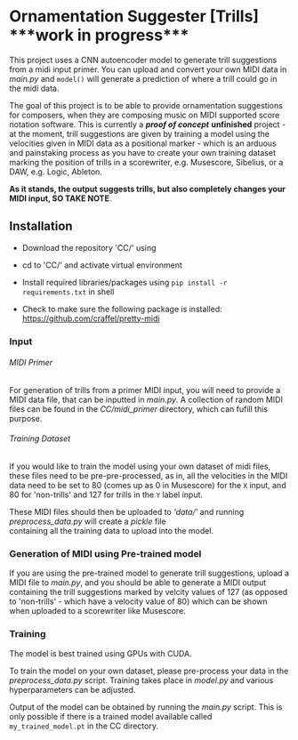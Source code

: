 <h1>Ornamentation Suggester [Trills] ***work in progress***</h1>

This project uses a CNN autoencoder model to generate trill suggestions from a midi input primer. 
You can upload and convert your own MIDI data in _main.py_ and `model()` will generate a prediction of where a trill 
could go in the midi data. 

The goal of this project is to be able to provide ornamentation suggestions for composers, when they are composing 
music on MIDI supported score notation software. This is currently a **_proof of concept_** **unfinished** project - at the moment, trill
suggestions are given by training a model using the velocities given in MIDI data as a positional marker - which is 
an arduous and painstaking process as you have to create your own training dataset marking the position of trills in a 
scorewriter, e.g. Musescore, Sibelius, or a DAW, e.g. Logic, Ableton. 

**As it stands, the output suggests trills, but also completely changes your MIDI input, **SO TAKE NOTE****.  

## <h>Installation</h>

- Download the repository 'CC/' using 

- cd to 'CC/' and activate virtual environment

- Install required libraries/packages using `pip install -r requirements.txt` in shell
 
 
- Check to make sure the following package is installed: https://github.com/craffel/pretty-midi


### <h>Input</h>
###### <h>MIDI Primer</h>
For generation of trills from a primer MIDI input, you will need to provide a MIDI data file, that can be inputted in  _main.py_. 
A collection of random MIDI files can be found in the _CC/midi_primer_ directory, which can fufill this purpose.

###### <h>Training Dataset</h>

If you would like to train the model using your own dataset of midi files, these files need to be pre-pre-processed,
as in, all the velocities in the MIDI data need to be set to  80 (comes up as 0 in Musescore) for the `X` input, 
and 80 for 'non-trills' and 127 for trills in the `Y` label input. 

These MIDI files should then be uploaded to _'data/'_ and running _preprocess_data.py_ will create a _pickle_ file  
containing all the training data to upload into the model.





### <h>Generation of MIDI using Pre-trained model</h>
If you are using the pre-trained model to generate trill suggestions, upload a MIDI file to _main.py_, and you should
be able to generate a MIDI output containing the trill suggestions marked by velcity values of 127 (as opposed to 'non-trills' - which have a velocity value of 80) which can be shown 
when uploaded to a scorewriter like Musescore.


### <h></h>



### <h>Training</h>

The model is best trained using GPUs with CUDA. 

To train the model on your own dataset, please pre-process your data in the _preprocess_data.py_ script. 
Training takes place in _model.py_ and various hyperparameters can be adjusted. 

Output of the model can be obtained by running the _main.py_ script. This is only possible if there is a 
trained model available called `my_trained_model.pt` in the CC directory. 

